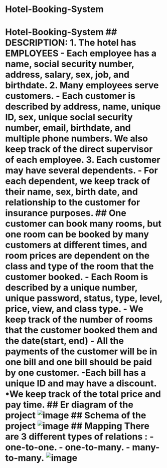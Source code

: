 # Hotel-Booking-System
# Hotel-Booking-System ##  DESCRIPTION:  1. The hotel has EMPLOYEES      - Each employee has a name, social security number, address, salary, sex, job, and birthdate.  2. Many employees serve customers.    - Each customer is described by address, name, unique ID, sex, unique social security number, email, birthdate, and multiple phone numbers. We also keep track of the direct supervisor of each employee. 3. Each customer may have several dependents.    - For each dependent, we keep track of their name, sex, birth date, and relationship to the customer for insurance purposes. ## One customer can book many rooms, but one room can be booked by many customers at different times, and room prices are dependent on the class and type of the room that the customer booked.       - Each Room is described by a unique number, unique password, status, type, level, price, view, and class type.         - We keep track of the number of rooms that the customer booked them and the date(start, end)      - All the payments of the customer will be in one bill and one bill should be paid by one customer.      -Each bill has a unique ID and may have a discount.  •We keep track of the total price and pay time.      ## Er diagram of the project ![image](https://drive.google.com/uc?export=view&amp;id=1kl00zC3d3Q5r1iiZ8tm3IDVsYpz_5bLZ)  ## Schema of the project ![image](https://drive.google.com/uc?export=view&amp;id=1i6ijN5leX0vQYpfMaa4LpzmlAWHN4NCA)  ## Mapping There are 3 different types of relations :  - one-to-one.  - one-to-many.  - many-to-many.   ![image](https://drive.google.com/uc?export=view&amp;id=1erSoj7krWmFXGKM9tGwTyM12f-CAGq8l)

